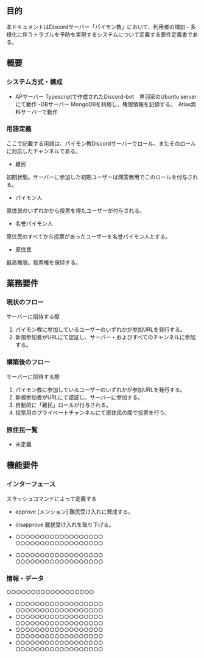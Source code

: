 ## 目的

本ドキュメントはDiscordサーバー「パイモン教」において、利用者の増加・多様化に伴うトラブルを予防を実現するシステムについて定義する要件定義書である。

## 概要


### システム方式・構成

- APサーバー
Typescriptで作成されたDiscord-bot　黒羽家のUbuntu serverにて動作
-DBサーバー
MongoDBを利用し、権限情報を記録する。　Atlas無料サーバーで動作

### 用語定義

ここで記載する用語は、パイモン教Discordサーバーでロール、またそのロールに対応したチャンネルである。

- 難民
  
初期状態。サーバーに参加した初期ユーザーは問答無用でこのロールを付与される。
- パイモン人

原住民のいずれかから投票を得たユーザーが付与される。
- 名誉パイモン人

原住民のすべてから投票があったユーザーを名誉パイモン人とする。

- 原住民

最高権限。投票権を保持する。

## 業務要件

### 現状のフロー

サーバーに招待する際

1. パイモン教に参加しているユーザーのいずれかが参加URLを発行する。
1. 新規参加者がURLにて認証し、サーバー・およびすべてのチャンネルに参加する。

### 構築後のフロー

サーバーに招待する際

1. パイモン教に参加しているユーザーのいずれかが参加URLを発行する。
2.  新規参加者がURLにて認証し、サーバーに参加する。
3.  自動的に「難民」ロールが付与される。
4.  投票用のプライベートチャンネルにて原住民の間で投票を行う。

### 原住民一覧

- 未定義

## 機能要件

### インターフェース

スラッシュコマンドによって定義する

- approve [メンション]
難民受け入れに賛成する。

- disapprove
難民受け入れを取り下げる。

- ○○○○○○○○○○○○○○○○○○  
○○○○○○○○○○○○○○○○○○
- ○○○○○○○○○○○○○○○○○○  
○○○○○○○○○○○○○○○○○○


### 情報・データ

○○○○○○○○○○○○○○○○○○

- ○○○○○○○○○○○○○○○○○○  
○○○○○○○○○○○○○○○○○○
- ○○○○○○○○○○○○○○○○○○  
○○○○○○○○○○○○○○○○○○
- ○○○○○○○○○○○○○○○○○○  
○○○○○○○○○○○○○○○○○○
- ○○○○○○○○○○○○○○○○○○  
○○○○○○○○○○○○○○○○○○

